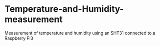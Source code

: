 # Temperature-and-Humidity-measurement
Measurement of temperature and humidity using an SHT31 connected to a Raspberry Pi3
